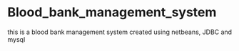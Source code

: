 # Blood_bank_management_system
this is a blood bank management system created using netbeans, JDBC and mysql

